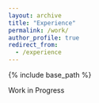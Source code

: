```yaml
---
layout: archive
title: "Experience"
permalink: /work/
author_profile: true
redirect_from:
  - /experience
---
```


{% include base_path %}

Work in Progress